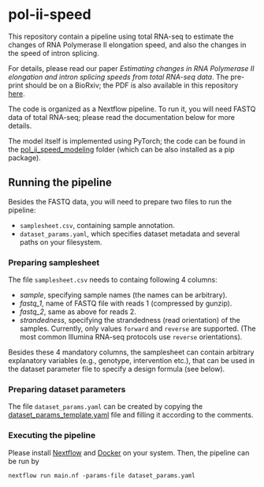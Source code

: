 # pol-ii-speed
This repository contain a pipeline using total RNA-seq to estimate the changes of RNA Polymerase II
elongation speed, and also the changes in the speed of intron splicing.

For details, please read our paper *Estimating changes in RNA Polymerase II
elongation and intron splicing speeds from total
RNA-seq data*. The pre-print should be on a BioRxiv; the PDF is also available in this repository [here](./paper.pdf).

The code is organized as a Nextflow pipeline. To run it, you will need FASTQ
data of total RNA-seq; please read the documentation below for more details.

The model itself is implemented using PyTorch; the code can be found in the [pol_ii_speed_modeling](pol_ii_speed_modeling) folder 
(which can be also installed as a pip package).

## Running the pipeline
Besides the FASTQ data, you will need to prepare two files to run the pipeline:
 * ```samplesheet.csv```, containing sample annotation.
 * ```dataset_params.yaml```, which specifies dataset metadata and several paths on your filesystem.

### Preparing samplesheet

The file ```samplesheet.csv``` needs to containg following 4 columns: 
 * *sample*, specifying sample names (the names can be arbitrary).
 * *fastq_1*, name of FASTQ file with reads 1 (compressed by gunzip).
* *fastq_2*, same as above for reads 2.
* *strandedness*, specifying the strandedness (read orientation) of the samples. Currently, only values ```forward``` and ```reverse``` are supported.
  (The most common Illumina RNA-seq protocols use ```reverse``` orientations).

Besides these 4 mandatory columns, the samplesheet can contain arbitrary explanatory variables (e.g., genotype, intervention etc.), that can
be used in the dataset parameter file to specify a design formula (see below).

### Preparing dataset parameters

The file ```dataset_params.yaml``` can be created by copying the [dataset_params_template.yaml](dataset_params_template.yaml) file
and filling it according to the comments.

### Executing the pipeline

Please install [Nextflow](https://www.nextflow.io/) and [Docker](https://www.docker.com/) on your system.
Then, the pipeline can be run by
```commandline
nextflow run main.nf -params-file dataset_params.yaml
```